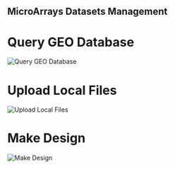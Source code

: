 ## MicroArrays Datasets Management

# Query GEO Database
![Query GEO Database]({{site.baseurl}}/wiki/Selection_016.png)
# Upload Local Files
![Upload Local Files]({{site.baseurl}}/wiki/Selection_017.png)
# Make Design
![Make Design]({{site.baseurl}}/wiki/First_014.png)